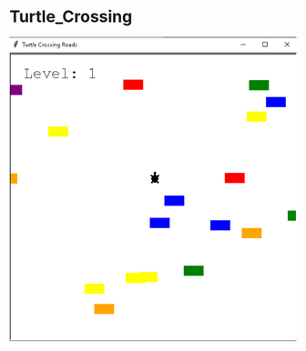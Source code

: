 # Turtle_Crossing

<div>
  <img src="https://github.com/DyllanDan/Turtle_Crossing/blob/main/turtle_crossing_art.png">
<div/>





